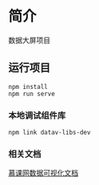 # 简介
数据大屏项目

## 运行项目
```
npm install
npm run serve
```

### 本地调试组件库
```
npm link datav-libs-dev
```


### 相关文档
[慕课网数据可视化文档](http://www.youbaobao.xyz/datav-docs/)
